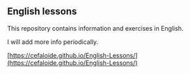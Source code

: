 ## English lessons

This repository contains information and exercises in English.

I will add more info periodically.

[https://cefaloide.github.io/English-Lessons/](https://cefaloide.github.io/English-Lessons/)
